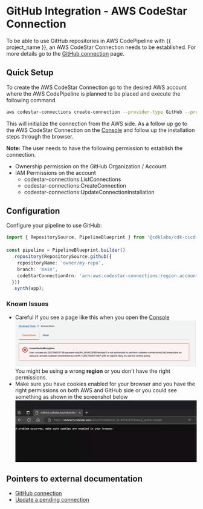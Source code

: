 # GitHub Integration - AWS CodeStar Connection

To be able to use GitHub repositories in AWS CodePipeline with {{ project_name }}, an AWS CodeStar Connection needs to be established. For more details go to the [GitHub connection](https://docs.aws.amazon.com/codepipeline/latest/userguide/connections-github.html) page.

## Quick Setup

To create the AWS CodeStar Connection go to the desired AWS account where the AWS CodePipeline is planned to be placed and execute the following command.

```bash
aws codestar-connections create-connection --provider-type GitHub --profile $RES_ACCOUNT_AWS_PROFILE --region ${AWS_REGION} --connection-name MyConnection
```

This will initialize the connection from the AWS side. As a follow up go to the AWS CodeStar Connection on the [Console](https://console.aws.amazon.com/codesuite/settings/connections) and follow up the installation steps through the browser.

**Note:** The user needs to have the following permission to establish the connection.

- Ownership permission on the GitHub Organization / Account
- IAM Permissions on the account
  - codestar-connections:ListConnections
  - codestar-connections:CreateConnection
  - codestar-connections:UpdateConnectionInstallation

## Configuration 

Configure your pipeline to use GitHub:

```typescript
import { RepositorySource, PipelineBlueprint } from '@cdklabs/cdk-cicd-wrapper';

const pipeline = PipelineBlueprint.builder()
  .repository(RepositorySource.github({
    repositoryName: 'owner/my-repo',
    branch: 'main',
    codeStarConnectionArn: 'arn:aws:codestar-connections:region:account:connection/uuid'
  }))
  .synth(app);
```

### Known Issues

- Careful if you see a page like this when you open the [Console](https://console.aws.amazon.com/codesuite/settings/connections) ![AccessDeniedExxception](../assets/images/codestarconnection-common-issues-01.png) You might be using a wrong **region** or you don't have the right permissions.
- Make sure you have cookies enabled for your browser and you have the right permissions on both AWS and GitHub side or you could see something as shown in the screenshot below ![cookiesDisabled](../assets/images/codestarconnection-common-issues-02.png)

## Pointers to external documentation

- [GitHub connection](https://docs.aws.amazon.com/codepipeline/latest/userguide/connections-github.html)
- [Update a pending connection](https://docs.aws.amazon.com/dtconsole/latest/userguide/connections-update.html)

